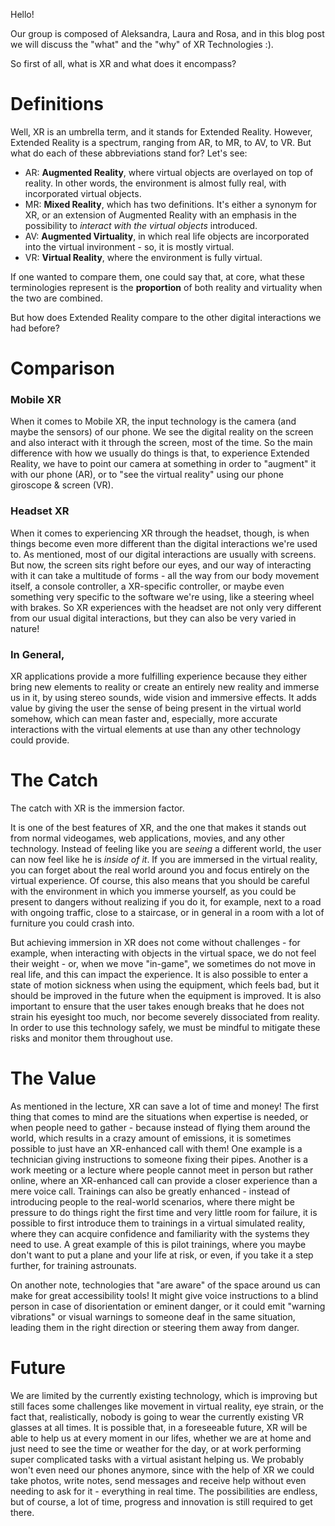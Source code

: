 
Hello!

Our group is composed of Aleksandra, Laura and Rosa, and in this blog post we will discuss the "what" and the "why" of XR Technologies :).

So first of all, what is XR and what does it encompass?

# Definitions
Well, XR is an umbrella term, and it stands for Extended Reality. However, Extended Reality is a spectrum, ranging from AR, to MR, to AV, to VR. But what do each of these abbreviations stand for? Let's see:

- AR: **Augmented Reality**, where virtual objects are overlayed on top of reality. In other words, the environment is almost fully real, with incorporated virtual objects.
- MR: **Mixed Reality**, which has two definitions. It's either a synonym for XR, or an extension of Augmented Reality with an emphasis in the possibility to *interact with the virtual objects* introduced.
- AV: **Augmented Virtuality**, in which real life objects are incorporated into the virtual invironment - so, it is mostly virtual.
- VR: **Virtual Reality**, where the environment is fully virtual.

If one wanted to compare them, one could say that, at core, what these terminologies represent is the **proportion** of both reality and virtuality when the two are combined.

But how does Extended Reality compare to the other digital interactions we had before?

# Comparison

### Mobile XR
When it comes to Mobile XR, the input technology is the camera (and maybe the sensors) of our phone. We see the digital reality on the screen and also interact with it through the screen, most of the time. So the main difference with how we usually do things is that, to experience Extended Reality, we have to point our camera at something in order to "augment" it with our phone (AR), or to "see the virtual reality" using our phone giroscope & screen (VR).

### Headset XR
When it comes to experiencing XR through the headset, though, is when things become even more different than the digital interactions we're used to. As mentioned, most of our digital interactions are usually with screens. But now, the screen sits right before our eyes, and our way of interacting with it can take a multitude of forms - all the way from our body movement itself, a console controller, a XR-specific controller, or maybe even something very specific to the software we're using, like a steering wheel with brakes. So XR experiences with the headset are not only very different from our usual digital interactions, but they can also be very varied in nature! 

### In General,
XR applications provide a more fulfilling experience because they either bring new elements to reality or create an entirely new reality and immerse us in it, by using stereo sounds, wide vision and immersive effects. It adds value by giving the user the sense of being present in the virtual world somehow, which can mean faster and, especially, more accurate interactions with the virtual elements at use than any other technology could provide.

# The Catch

The catch with XR is the immersion factor.

It is one of the best features of XR, and the one that makes it stands out from normal videogames, web applications, movies, and any other technology. Instead of feeling like you are *seeing* a different world, the user can now feel like he is *inside of it*. If you are immersed in the virtual reality, you can forget about the real world around you and focus entirely on the virtual experience. Of course, this also means that you should be careful with the environment in which you immerse yourself, as you could be present to dangers without realizing if you do it, for example, next to a road with ongoing traffic, close to a staircase, or in general in a room with a lot of furniture you could crash into.

But achieving immersion in XR does not come without challenges - for example, when interacting with objects in the virtual space, we do not feel their weight - or, when we move "in-game", we sometimes do not move in real life, and this can impact the experience. It is also possible to enter a state of motion sickness when using the equipment, which feels bad, but it should be improved in the future when the equipment is improved. It is also important to ensure that the user takes enough breaks that he does not strain his eyesight too much, nor become severely dissociated from reality. In order to use this technology safely, we must be mindful to mitigate these risks and monitor them throughout use.

# The Value
As mentioned in the lecture, XR can save a lot of time and money! The first thing that comes to mind are the situations when expertise is needed, or when people need to gather - because instead of flying them around the world, which results in a crazy amount of emissions, it is sometimes possible to just have an XR-enhanced call with them! One example is a technician giving instructions to someone fixing their pipes. Another is a work meeting or a lecture where people cannot meet in person but rather online, where an XR-enhanced call can provide a closer experience than a mere voice call. Trainings can also be greatly enhanced - instead of introducing people to the real-world scenarios, where there might be pressure to do things right the first time and very little room for failure, it is possible to first introduce them to trainings in a virtual simulated reality, where they can acquire confidence and familiarity with the systems they need to use. A great example of this is pilot trainings, where you maybe don't want to put a plane and your life at risk, or even, if you take it a step further, for training astrounats.

On another note, technologies that "are aware" of the space around us can make for great accessibility tools! It might give voice instructions to a blind person in case of disorientation or eminent danger, or it could emit "warning vibrations" or visual warnings to someone deaf in the same situation, leading them in the right direction or steering them away from danger.

# Future

We are limited by the currently existing technology, which is improving but still faces some challenges like movement in virtual reality, eye strain, or the fact that, realistically, nobody is going to wear the currently existing VR glasses at all times. It is possible that, in a foreseeable future, XR will be able to help us at every moment in our lifes, whether we are at home and just need to see the time or weather for the day, or at work performing super complicated tasks with a virtual asistant helping us. We probably won't even need our phones anymore, since with the help of XR we could take photos, write notes, send messages and receive help without even needing to ask for it - everything in real time. The possibilities are endless, but of course, a lot of time, progress and innovation is still required to get there.